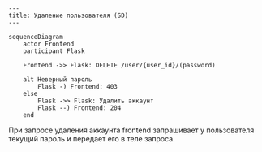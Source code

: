 ```mermaid
---
title: Удаление пользователя (SD)
---

sequenceDiagram
    actor Frontend
    participant Flask

    Frontend ->> Flask: DELETE /user/{user_id}/(password)

    alt Неверный пароль
        Flask -) Frontend: 403
    else
        Flask ->> Flask: Удалить аккаунт
        Flask --) Frontend: 204
    end
```

При запросе удаления аккаунта frontend запрашивает у пользователя текущий пароль и передает его в теле запроса.
